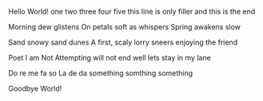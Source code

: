Hello World!
one two three four five
this line is only filler
and this is the end



Morning dew glistens
On petals soft as whispers
Spring awakens slow



Sand snowy sand dunes
A first, scaly lorry sneers
enjoying the friend



Poet I am Not
Attempting will not end well
lets stay in my lane


Do re me fa so
La de da 
something somthing something






Goodbye World!